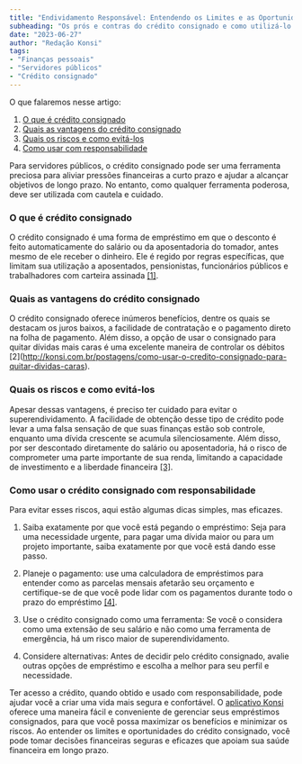 ```yaml
---
title: "Endividamento Responsável: Entendendo os Limites e as Oportunidades do Crédito Consignado"
subheading: "Os prós e contras do crédito consignado e como utilizá-lo de maneira consciente"
date: "2023-06-27"
author: "Redação Konsi"
tags:
- "Finanças pessoais"
- "Servidores públicos"
- "Crédito consignado"
---
```


O que falaremos nesse artigo:
1. [O que é crédito consignado](#credito-consignado)
2. [Quais as vantagens do crédito consignado](#vantagens)
3. [Quais os riscos e como evitá-los](#riscos)
4. [Como usar com responsabilidade](#responsabilidade)

Para servidores públicos, o crédito consignado pode ser uma ferramenta preciosa para aliviar pressões financeiras a curto prazo e ajudar a alcançar objetivos de longo prazo. No entanto, como qualquer ferramenta poderosa, deve ser utilizada com cautela e cuidado.

### O que é crédito consignado <a name="credito-consignado"></a>

O crédito consignado é uma forma de empréstimo em que o desconto é feito automaticamente do salário ou da aposentadoria do tomador, antes mesmo de ele receber o dinheiro. Ele é regido por regras específicas, que limitam sua utilização a aposentados, pensionistas, funcionários públicos e trabalhadores com carteira assinada [\[1\]](http://konsi.com.br/postagens/o-guia-definitivo-sobre-credito-consignado-para-servidor-publico-novato).

### Quais as vantagens do crédito consignado <a name="vantagens"></a>

O crédito consignado oferece inúmeros benefícios, dentre os quais se destacam os juros baixos, a facilidade de contratação e o pagamento direto na folha de pagamento. Além disso, a opção de usar o consignado para quitar dívidas mais caras é uma excelente maneira de controlar os débitos \[2\](http://konsi.com.br/postagens/como-usar-o-credito-consignado-para-quitar-dividas-caras).

### Quais os riscos e como evitá-los <a name="riscos"></a>

Apesar dessas vantagens, é preciso ter cuidado para evitar o superendividamento. A facilidade de obtenção desse tipo de crédito pode levar a uma falsa sensação de que suas finanças estão sob controle, enquanto uma dívida crescente se acumula silenciosamente. Além disso, por ser descontado diretamente do salário ou aposentadoria, há o risco de comprometer uma parte importante de sua renda, limitando a capacidade de investimento e a liberdade financeira [\[3\]](http://konsi.com.br/postagens/cuidados-ao-usar-o-credito-consignado-prevenindo-o-superendividamento).

### Como usar o crédito consignado com responsabilidade <a name="responsabilidade"></a>

Para evitar esses riscos, aqui estão algumas dicas simples, mas eficazes. 

1. Saiba exatamente por que você está pegando o empréstimo: Seja para uma necessidade urgente, para pagar uma dívida maior ou para um projeto importante, saiba exatamente por que você está dando esse passo.

2. Planeje o pagamento: use uma calculadora de empréstimos para entender como as parcelas mensais afetarão seu orçamento e certifique-se de que você pode lidar com os pagamentos durante todo o prazo do empréstimo [\[4\]](http://konsi.com.br/postagens/como-criar-um-plano-de-pagamento-estratégico-para-seu-empréstimo-consignado).

3. Use o crédito consignado como uma ferramenta: Se você o considera como uma extensão de seu salário e não como uma ferramenta de emergência, há um risco maior de superendividamento.

4. Considere alternativas: Antes de decidir pelo crédito consignado, avalie outras opções de empréstimo e escolha a melhor para seu perfil e necessidade.

Ter acesso a crédito, quando obtido e usado com responsabilidade, pode ajudar você a criar uma vida mais segura e confortável. O [aplicativo Konsi](http://konsi.com.br/aplicativo) oferece uma maneira fácil e conveniente de gerenciar seus empréstimos consignados, para que você possa maximizar os benefícios e minimizar os riscos. Ao entender os limites e oportunidades do crédito consignado, você pode tomar decisões financeiras seguras e eficazes que apoiam sua saúde financeira em longo prazo.
